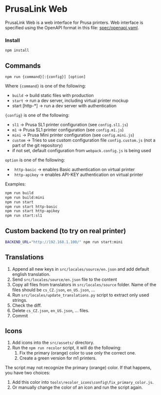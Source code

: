 # PrusaLink Web

PrusaLink Web is a web interface for Prusa printers. Web interface is specified using the OpenAPI format in this file: [spec/openapi.yaml](https://raw.githubusercontent.com/prusa3d/Prusa-Link-Web/master/spec/openapi.yaml).

### Install

```bash
npm install
```

## Commands

```
npm run {command}[:{config}] [option]

```
Where `{command}` is one of the following:

* `build` -> build static files with production
* `start` -> run a dev server, including virtual printer mockup
* start [http-*] -> run a dev server with authentication

`{config}` is one of the following:

* `sl1` -> Prusa SL1 printer configuration (see `config.sl1.js`)
* `m1` -> Prusa SL1 printer configuration (see `config.m1.js`)
* `mini` -> Prusa Mini printer configuration (see `config.mini.js`)
* `custom` -> Tries to use custom configuration file `config.custom.js` (not a part of the git repository)
* if not set, default configuration from `webpack.config.js` is being used

`option` is one of the following:

* ` http-basic` -> enables Basic authentication on virtual printer
* ` http-apikey` -> enables API-KEY authentication on virtual printer

Examples:

```bash
npm run build
npm run build:mini
npm run start
npm run start http-basic
npm run start http-apikey
npm run start:sl1

```

## Custom backend (to try on real printer)

```bash
BACKEND_URL="http://192.168.1.100/" npm run start:mini
```


## Translations

1. Append all new keys in `src/locales/source/en.json` and add default english translation.
2. Send `src/locales/source/en.json` file to the content
3. Copy all files from translators in `src/locales/source` folder. Name of the files should be `cs_CZ.json`, `en_US.json`, ...
4. Run `src/locales/update_translations.py` script to extract only used strings.
5. Check the diff.
6. Delete `cs_CZ.json`, `en_US.json`, ... files.
7. Commit

## Icons

1. Add icons into the `src/assets/` directory.
2. Run the `npm run recolor` script, it will do the following:
    1. Fix the primary (orange) color to use only the correct one.
    2. Create a green version for m1 printers.

The script may not recognize the primary (orange) color. If that happens, you have two choices:
1. Add this color into `tools\recolor_icons\config\fix_primary_color.js`.
2. Or manually change the color of an icon and run the script again.
